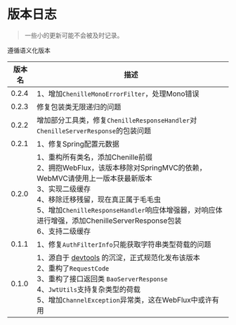 # 版本日志

> 一些小的更新可能不会被及时记录。

遵循语义化版本

| 版本名   | 描述                                                                                                                                                                                                       |
|-------|----------------------------------------------------------------------------------------------------------------------------------------------------------------------------------------------------------|
| 0.2.4 | 1、增加`ChenilleMonoErrorFilter`，处理Mono错误                                                                                                                                                                   |
| 0.2.3 | 修复包装类无限递归的问题                                                                                                                                                                                             |
| 0.2.2 | 增加部分工具类，修复`ChenilleResponseHandler`对`ChenilleServerResponse`的包装问题                                                                                                                                        |
| 0.2.1 | 1、修复Spring配置元数据                                                                                                                                                                                          |
| 0.2.0 | 1、重构所有类名，添加Chenille前缀<br/>2、拥抱WebFlux，该版本移除对SpringMVC的依赖，WebMVC请使用上一版本获最新版本<br/>3、实现二级缓存<br/>4、移除迁移残留，现在真正属于毛毛虫<br/>5、增加`ChenilleResponseHandler`响应体增强器，对响应体进行增强，添加ChenilleServerResponse包装<br/>6、支持二级缓存 |
| 0.1.1 | 1、修复`AuthFilterInfo`只能获取字符串类型荷载的问题                                                                                                                                                                       |
| 0.1.0 | 1、源自于 [devtools](https://github.com/mojiexuan/open) 的沉淀，正式规范化发布该版本<br/>2、重构了`RequestCode`<br/>3、重构了接口返回类 `BaoServerResponse`<br/>4、`JwtUtils`支持复杂类型的荷载<br/>5、增加`ChannelException`异常类，这在WebFlux中或许有用      |
